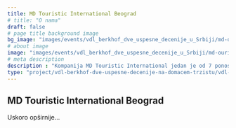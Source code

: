 ```yaml
---
title: MD Touristic International Beograd
# title: "O nama"
draft: false
# page title background image
bg_image: "images/events/vdl_berkhof_dve_uspesne_decenije_u_Srbiji/md-ouristic-international/md-ouristic-international-background.jpg"
# about image
image: "images/events/vdl_berkhof_dve_uspesne_decenije_u_Srbiji/md-ouristic-international/img1-uskoro.jpg"
# meta description
description : "Kompanija MD Touristic International jedan je od 7 ponosnih partnera koji učestvuju u projektu VDL Berkhof: Dve uspešne decenije na domaćem tržištu, u realizaciji Balkan Transporta u saradnji sa VDL Bus & Coach Serbia."
type: "project/vdl-berkhof-dve-uspesne-decenije-na-domacem-trzistu/vdl-md-ouristic-international"
---
```


## MD Touristic International Beograd

Uskoro opširnije...